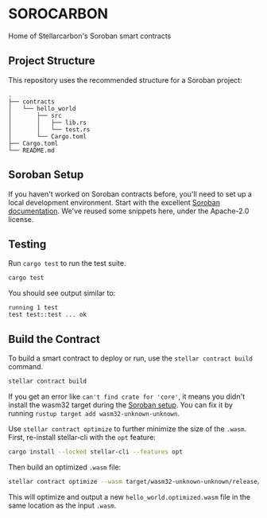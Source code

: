 # SOROCARBON

Home of Stellarcarbon's Soroban smart contracts

## Project Structure

This repository uses the recommended structure for a Soroban project:

```text
.
├── contracts
│   └── hello_world
│       ├── src
│       │   ├── lib.rs
│       │   └── test.rs
│       └── Cargo.toml
├── Cargo.toml
└── README.md
```

## Soroban Setup

If you haven't worked on Soroban contracts before, you'll need to set up a local development environment. Start with the excellent [Soroban documentation](https://developers.stellar.org/docs/build/smart-contracts/overview). We've reused some snippets here, under the Apache-2.0 license.

## Testing

Run `cargo test` to run the test suite.

```sh
cargo test
```

You should see output similar to:

```text
running 1 test
test test::test ... ok
```

## Build the Contract

To build a smart contract to deploy or run, use the `stellar contract build` command.

```sh
stellar contract build
```

If you get an error like `can't find crate for 'core'`, it means you didn't install the wasm32 target during the [Soroban setup](https://developers.stellar.org/docs/build/smart-contracts/getting-started/setup). You can fix it by running `rustup target add wasm32-unknown-unknown`.

Use `stellar contract optimize` to further minimize the size of the `.wasm`. First, re-install stellar-cli with the `opt` feature:

```sh
cargo install --locked stellar-cli --features opt
```

Then build an optimized `.wasm` file:

```sh
stellar contract optimize --wasm target/wasm32-unknown-unknown/release/hello_world.wasm
```

This will optimize and output a new `hello_world.optimized.wasm` file in the same location as the input `.wasm`.
